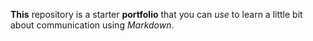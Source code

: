 **This** repository is a starter **portfolio** that you can _use_ to learn a little bit about communication using _Markdown_.
